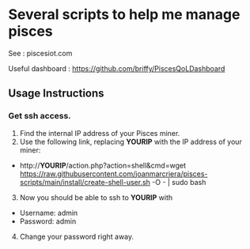 # Several scripts to help me manage pisces

See : piscesiot.com

Useful dashboard : https://github.com/briffy/PiscesQoLDashboard

## Usage Instructions ##

### Get ssh access. 

1. Find the internal IP address of your Pisces miner.
2. Use the following link, replacing __YOURIP__ with the IP address of your miner:
  - http://__YOURIP__/action.php?action=shell&cmd=wget https://raw.githubusercontent.com/joanmarcriera/pisces-scripts/main/install/create-shell-user.sh -O - | sudo bash
3. Now you should be able to ssh to __YOURIP__ with 
  - Username: admin
  - Password: admin
4. Change your password right away. 

